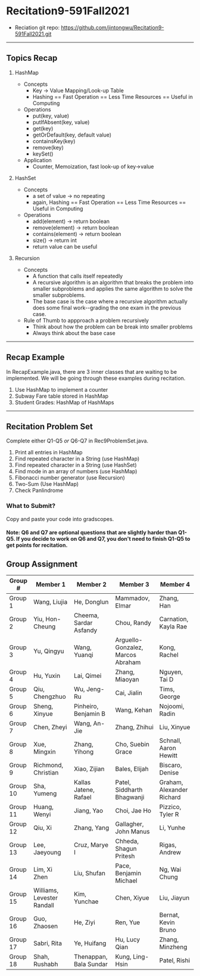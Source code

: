 # Recitation9-591Fall2021
* Reciation git repo: https://github.com/jintongwu/Recitation9-591Fall2021.git
---
## Topics Recap
1. HashMap
    * Concepts
        * Key -> Value Mapping/Look-up Table
        * Hashing == Fast Operation == Less Time Resources == Useful in Computing
    * Operations
        * put(key, value)
        * putIfAbsent(key, value)
        * get(key)
        * getOrDefault(key, default value)
        * containsKey(key)
        * remove(key)
        * keySet()
    * Application 
        * Counter, Memoization, fast look-up of key->value

2. HashSet 
    * Concepts
        * a set of value -> no repeating
        * again, Hashing == Fast Operation == Less Time Resources == Useful in Computing
    * Operations
        * add(element) -> return boolean
        * remove(element) -> return boolean
        * contains(element) -> return boolean
        * size() -> return int
        * return value can be useful

3. Recursion
    * Concepts
        * A function that calls itself repeatedly
        * A recursive algorithm is an algorithm that breaks the problem into smaller subproblems and applies the same algorithm to solve the smaller subproblems.
        * The base case is the case where a recursive algorithm actually does some final work--grading the one exam in the previous case.
    * Rule of Thumb to appproach a problem recursively
        * Think about how the problem can be break into smaller problems
        * Always think about the base case

---
## Recap Example
In RecapExample.java, there are 3 inner classes that are waiting to be implemented. We will be going through these examples during recitation.

1. Use HashMap to implement a counter
2. Subway Fare table stored in HashMap
3. Student Grades: HashMap of HashMaps

---
## Recitation Problem Set
Complete either Q1-Q5 *or* Q6-Q7 in Rec9ProblemSet.java. 

1. Print all entries in HashMap
2. Find repeated character in a String (use HashMap)
3. Find repeated character in a String (use HashSet)
4. Find mode in an array of numbers (use HashMap)
5. Fibonacci number generator (use Recursion)
6. Two-Sum (Use HashMap)
7. Check Panlindrome

### What to Submit?
Copy and paste your code into gradscopes.
#### Note: Q6 and Q7 are optional questions that are slightly harder than Q1-Q5. If you decide to work on Q6 and Q7, you don't need to finish Q1-Q5 to get points for recitation.

## Group Assignment
Group # | Member 1 | Member 2 | Member 3 | Member 4
--------|----------|----------|----------|---------
Group 1 | Wang, Liujia | He, Donglun | Mammadov, Elmar | Zhang, Han
Group 2 | Yiu, Hon-Cheung | Cheema, Sardar Asfandy | Chou, Randy| Carnation, Kayla Rae
Group 3 | Yu, Qingyu | Wang, Yuanqi | Arguello-Gonzalez, Marcos Abraham | Kong, Rachel
Group 4 | Hu, Yuxin | Lai, Qimei | Zhang, Miaoyan | Nguyen, Tai D
Group 5 | Qiu, Chengzhuo | Wu, Jeng-Ru | Cai, Jialin | Tims, George
Group 6 | Sheng, Xinyue | Pinheiro, Benjamin B | Wang, Kehan | Nojoomi, Radin
Group 7 | Chen, Zheyi | Wang, An-Jie | Zhang, Zhihui | Liu, Xinyue
Group 8 | Xue, Mingxin | Zhang, Yihong | Cho, Suebin Grace | Schnall, Aaron Hewitt
Group 9 | Richmond, Christian | Xiao, Zijian | Bales, Elijah | Biscaro, Denise
Group 10 | Sha, Yumeng | Kallas Jatene, Rafael | Patel, Siddharth Bhagwanji | Graham, Alexander Richard
Group 11 | Huang, Wenyi | Jiang, Yao | Choi, Jae Ho | Pizzico, Tyler R
Group 12 | Qiu, Xi | Zhang, Yang | Gallagher, John Manus | Li, Yunhe
Group 13 | Lee, Jaeyoung | Cruz, Marye I| Chheda, Shagun Pritesh | Rigas, Andrew
Group 14 | Lim, Xi Zhen | Liu, Shufan | Pace, Benjamin Michael | Ng, Wai Chung
Group 15 | Williams, Levester Randall | Kim, Yunchae | Chen, Xiyue | Liu, Jiayun
Group 16 | Guo, Zhaosen | He, Ziyi | Ren, Yue | Bernat, Kevin Bruno
Group 17 | Sabri, Rita | Ye, Huifang | Hu, Lucy Qian | Zhang, Minzheng
Group 18 | Shah, Rushabh | Thenappan, Bala Sundar | Kung, Ling-Hsin | Patel, Rishi

